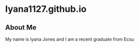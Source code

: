 # Iyana1127.github.io

<h2>About Me</h2>
<p>My name is Iyana Jones and I am a recent graduate from Ecsu</p>

<img scr="Zoompic.jpg" width="150px">
